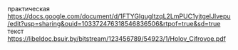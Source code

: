 практическая https://docs.google.com/document/d/1FTYGIgugItzqL2LmPUC1yjtgelJlvepu/edit?usp=sharing&ouid=103372476318546836506&rtpof=true&sd=true 
текст https://libeldoc.bsuir.by/bitstream/123456789/54923/1/Holov_Cifrovoe.pdf  
